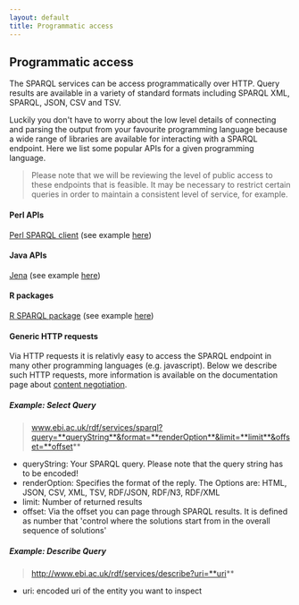 ```yaml
---
layout: default
title: Programmatic access
---
```

## Programmatic access

The SPARQL services can be access programmatically over HTTP. Query results are available in a variety of standard formats including SPARQL XML, SPARQL, JSON, CSV and TSV.

Luckily you don't have to worry about the low level details of connecting and parsing the output from your favourite programming language because a wide range of libraries are available for interacting with a SPARQL endpoint. Here we list some popular APIs for a given programming language.

>Please note that we will be reviewing the level of public access to these endpoints that is feasible. It may be necessary to restrict certain queries in order to maintain a consistent level of service, for example.

#### Perl APIs

[Perl SPARQL client](https://github.com/swh/Perl-SPARQL-client-library) (see example [here](/rdf/static/pearl_example.txt))

#### Java APIs

[Jena](http://jena.apache.org/) (see example [here](/rdf/static/jena_example.txt))

#### R packages
[R SPARQL package](https://cran.r-project.org/web/packages/SPARQL/) (see example [here](/rdf/static/r_example.txt))

#### Generic HTTP requests
Via HTTP requests it is relativly easy to access the SPARQL endpoint in many other programming languages (e.g. javascript). Below we describe such HTTP requests, more information is available on the documentation page about [content negotiation](/rdf/documentation/contentNegotiation).

##### Example: Select Query
>www.ebi.ac.uk/rdf/services/sparql?query=**queryString**&format=**renderOption**&limit=**limit**&offset=**offset**

* queryString: Your SPARQL query. Please note that the query string has to be encoded!
* renderOption: Specifies the format of the reply. The Options are: HTML, JSON, CSV, XML, TSV, RDF/JSON, RDF/N3, RDF/XML
* limit: Number of returned results
* offset: Via the offset you can page through SPARQL results. It is defined as number that 'control where the solutions start from in the overall sequence of solutions'

##### Example: Describe Query
>http://www.ebi.ac.uk/rdf/services/describe?uri=**uri**

* uri: encoded uri of the entity you want to inspect
